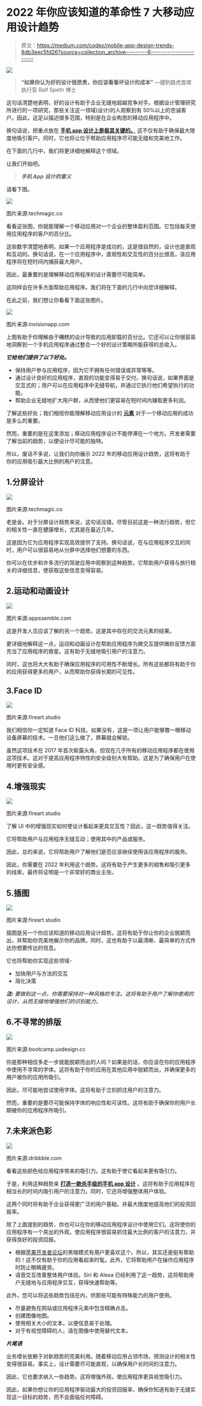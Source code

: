 # 2022 年你应该知道的革命性 7 大移动应用设计趋势

> 原文：<https://medium.com/codex/mobile-app-design-trends-8db3eec5fd26?source=collection_archive---------6----------------------->

![](img/6f6c27272be298e4aed395a215372947.png)

> **“如果你认为好的设计很昂贵，你应该看看坏设计的成本”** —捷豹路虎首席执行官 Ralf Speth 博士

这句话清楚地表明，好的设计有助于企业无缝地超越竞争对手。根据设计管理研究所进行的一项研究，那些关注这一领域(设计)的人观察到有 50%以上的忠诚客户。因此，这足以描述很多范围，特别是在企业构思的移动应用程序中。

换句话说，把重点放在 [**手机 app 设计上是极其关键的。**](https://www.xongolab.com/blog/how-to-create-stunning-mobile-app-design/) 这不仅有助于确保最大限度地吸引客户。同时，它也将让位于帮助应用程序尽可能无缝和完美地工作。

在下面的几行中，我们将更详细地解释这个领域。

让我们开始吧。

> ***手机 App 设计的意义***

请看下图。

![](img/d46536cdaeaf32ff5981658c79bc50db.png)

图片来源:techmagic.co

看看这张图，你就能理解一个移动应用对一个企业的整体盈利范围。它包括每天使用应用程序的客户的百分比。

这些数字清楚地表明，如果一个应用程序是成功的，这是很自然的，设计也是直观和互动的。换句话说，在一个应用程序中，直观性和交互性的百分比很高，该应用程序将在短时间内捕获最大用户。

因此，最重要的是理解移动应用程序的设计需要尽可能简单。

这同样会在许多方面帮助应用程序。我们将在下面的几行中向您详细解释。

在此之前，我们想让你看看下面这张图片。

![](img/d656b8941866a44b182a3a1af6e6d61f.png)

图片来源:invisionapp.com

上图有助于你理解由于糟糕的设计导致的应用卸载的百分比。它还可以让你很容易地洞察到一个手机应用程序通过整合一个好的设计策略所能获得的总收入。

***它给他们提供了以下好处。***

*   保持用户参与应用程序，因为它不拥有任何错误或异常等等。
*   通过设计良好的应用程序，直观的功能变得易于交付。换句话说，如果界面是交互式的；用户可以在应用程序中无缝导航，并通过它执行他们希望执行的功能。
*   帮助企业无缝地扩大用户群，从而使他们更容易在短时间内赚取更多利润。

了解这些好处；我们相信你能理解移动应用设计的 [**元素**](https://www.uxmatters.com/mt/archives/2022/04/10-elements-to-consider-when-designing-a-mobile-app.php) 对于一个移动应用的成功是多么的重要。

然而，重要的是在这里添加；移动应用程序设计不能停滞在一个地方。开发者需要了解当前的趋势，以便设计尽可能的独特。

所以，废话不多说，让我们向你展示 2022 年的移动应用设计趋势，这将有助于你的应用吸引最大比例的用户的注意。

## 1.分屏设计

![](img/382aad451053c17dd544d27798086c89.png)

图片来源:techmagic.co

老是金。对于分屏设计趋势来说，这句话没错。尽管目前这是一种流行趋势，但它的相关性一直在健康增长，尤其是在最近几年。

这是因为它为应用程序实现高效提供了支持。换句话说，在与应用程序交互的同时，用户可以很容易地从分屏中选择他们想要的东西。

你可以在优步和许多流行的驾驶应用中观察到这种趋势。它帮助用户获得与旅行相关的详细信息，使获取这些信息变得容易。

## 2.运动和动画设计

![](img/11f264699249ed8bb5d13b364b73a3af.png)

图片来源:appssemble.com

这是开发人员应该了解的另一个趋势。这是其中存在的交流元素的结果。

更详细地解释这一点，运动和动画设计在帮助应用程序为微交互提供微妙反馈方面充当了应用程序的救星。这有助于无缝地吸引用户的注意力。

同时，这也将大大有助于确保应用程序的可用性不断增长。所有这些都将有助于你的应用获得更多的用户，从而帮助你获得长期的可见性。

## 3.Face ID

![](img/1ca781257a0abe169c2952f2f0c4c193.png)

图片来源:fireart.studio

我们相信你一定知道 Face ID 科技。如果没有，这是一项让用户能够瞥一眼移动设备屏幕的技术。一旦他们这么做了，屏幕就会解锁。

虽然这项技术在 2017 年首次崭露头角，但现在几乎所有的移动应用程序都在使用这项技术。这对于提高应用程序特性的安全级别大有帮助。这是为了确保用户在使用时更有安全感。

## 4.增强现实

![](img/883739869768f5885667ad300dbf45a7.png)

图片来源:fireart.studio

了解 UI 中的增强现实如何使设计看起来更具交互性？因此，这一趋势值得关注。

它将帮助用户与应用程序无缝互动；使用其中的产品或服务。

因此，总的来说，它将帮助用户了解他们是否应该继续使用该应用程序的服务。

因此，你需要在 2022 年利用这个趋势。这将有助于产生更多的销售和吸引更多的线索，最终将证明是一个非常好的商业主张。

## 5.插图

![](img/2f8d8e74146e9e26be14570493d4cce8.png)

图片来源:fireart.studio

插图是另一个你应该知道的移动应用设计趋势。这将有助于你让你的企业脱颖而出，并帮助你完美地展示你的品牌。同时，这也有助于以最清晰、最简单的方式传达你想要传达的信息。

它也将帮助你实现这些领域-

*   加快用户与方法的交互
*   简化决策

***注:*** *要做到这一点，你需要保持对一种风格的专注。这将有助于用户了解你使用的设计，从而无缝地增强他们的识别能力。*

## 6.不寻常的排版

![](img/2ea9a1490be7259326ed860ac19a24bf.png)

图片来源:bootcamp.uxdesign.cc

你是那种相信多走一步就能脱颖而出的人吗？如果是的话，你应该在你的应用程序中使用不寻常的字体。这将有助于你的应用在其他应用中脱颖而出，并确保更多的用户被你的应用所吸引。

因此，尽可能地尝试使用字体。这将有助于立刻抓住用户的注意力。

然而，重要的是要尽可能保持字体的响应性和可读性。这将有助于确保你的用户长期被你的应用程序所吸引。

## 7.未来派色彩

![](img/d7854c1f989b6ed88bd3725f6fa55744.png)

图片来源:dribbble.com

看看这些颜色给应用程序带来的吸引力。这有助于使它看起来更有吸引力。

于是，利用这种趋势来 [**打造一款杀手级的手机 app 设计**](https://javascript.plainenglish.io/ui-ux-design-trends-to-build-mobile-app-bba6562b6f04) 。这将有助于应用程序在相当长的时间内吸引用户的注意力。同时，它还将增强整体用户体验。

这两个同时将有助于企业获得更广泛的用户基础，并最大限度地提高他们的投资回报率。

除了上面提到的趋势，你也可以在你的移动应用程序设计中使用它们。这将使你的应用程序有一个突出的外观，使应用程序很容易抓住最大比例的客户的注意力，并获得良好的投资回报。

*   根据[苹果开发者论坛](https://developer.apple.com/forums/)的黑暗模式有用户更喜欢这个。所以，其实还是挺有帮助的！这不仅有助于你的应用看起来时髦。此外，它将帮助用户在操作应用程序时防止眼睛疲劳。
*   语音交互改善整体用户体验。Siri 和 Alexa 已经利用了这一趋势，这将帮助用户无缝地与应用程序交互，获得快速帮助等。

此外，您可以将这些趋势包括在内，供那些可能有特殊能力的用户使用。

*   尽量避免在网站或应用程序元素中包含精确点击。
*   创建图像地图。
*   使用相关大小的文本，以便信息易于处理。
*   对于有视觉障碍的人，请在图像中使用替代文本。

***片尾语***

业务增长依赖于对新趋势的完美利用。随着移动应用占领市场，预测设计的相关性变得很容易。事实上，设计需要尽可能直观，以确保用户长时间的注意力。

因此，它也要求纳入一些趋势。这将增强外观，使应用程序更具视觉吸引力。

因此，如果你想让你的应用程序驱动最大的投资回报率，确保你知道有助于无缝实现这一目标的趋势，而不会面临任何障碍。
